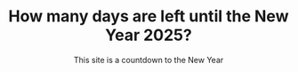 <div align="center">
<h1>How many days are left until the New Year 2025?</h1>

<p>This site is a countdown to the New Year</p>

</div>

